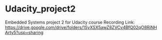 # Udacity_project2
Embedded Systems project 2 for Udacity course
Recording Link:
https://drive.google.com/drive/folders/1SyXSX5awZ8ZVCv4BfQ02qO8RiNHArty5?usp=sharing
